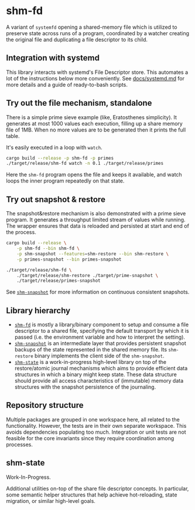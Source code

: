 # shm-fd

A variant of `systemfd` opening a shared-memory file which is utilized to
preserve state across runs of a program, coordinated by a watcher creating the
original file and duplicating a file descriptor to its child.

## Integration with systemd

This library interacts with systemd's File Descriptor store. This automates a
lot of the instructions below more conveniently. See [docs/systemd.md] for more
details and a guide of ready-to-bash scripts.

[docs/systemd.md]: ./docs/systemd.md

## Try out the file mechanism, standalone

There is a simple prime sieve example (like, Eratosthenes simplicity). It
generates at most 1000 values each execution, filling up a share memory file of
1MB. When no more values are to be generated then it prints the full table.

It's easily executed in a loop with `watch`.

```bash
cargo build --release -p shm-fd -p primes
./target/release/shm-fd watch -n 0.1 ./target/release/primes
```

Here the `shm-fd` program opens the file and keeps it available, and watch
loops the inner program repeatedly on that state.

## Try out snapshot & restore

The snapshot&restore mechanism is also demonstrated with a prime sieve program.
It generates a throughput limited stream of values while running. The wrapper
ensures that data is reloaded and persisted at start and end of the process.

```bash
cargo build --release \
    -p shm-fd --bin shm-fd \
    -p shm-snapshot --features=shm-restore --bin shm-restore \
    -p primes-snapshot --bin primes-snapshot

./target/release/shm-fd \
    ./target/release/shm-restore ./target/prime-snapshot \
    ./target/release/primes-snapshot
```

See [`shm-snapshot`] for more information on continuous consistent snapshots.

## Library hierarchy

- [`shm-fd`] is mostly a library/binary component to setup and consume a file
  descriptor to a shared file, specifying the default transport by which it is
  passed (i.e. the environment variable and how to interpret the setting).
- [`shm-snapshot`] is an intermediate layer that provides persistent snapshot
  backups of the state represented in the shared memory file. Its
  `shm-restore` binary implements the client side of the `shm-snapshot`.
- [`shm-state`] is a work-in-progress high-level library on top of the
  restore/atomic journal mechanisms which aims to provide efficient data
  structures in which a binary might keep state. These data structure should
  provide all access characteristics of (immutable) memory data structures with
  the snapshot persistence of the journaling.

[`shm-fd`]: ./shm-fd/Readme.md
[`shm-snapshot`]: ./shm-snapshot/Readme.md
[`shm-state`]: ./shm-state/Readme.md

## Repository structure

Multiple packages are grouped in one workspace here, all related to the
functionality. However, the tests are in their own separate workspace. This
avoids dependencies populating too much. Integration or unit tests are not
feasible for the core invariants since they require coordination among
processes.

## shm-state

Work-In-Progress.

Additional utilities on-top of the share file descriptor concepts. In
particular, some semantic helper structures that help achieve hot-reloading,
state migration, or similar high-level goals.

